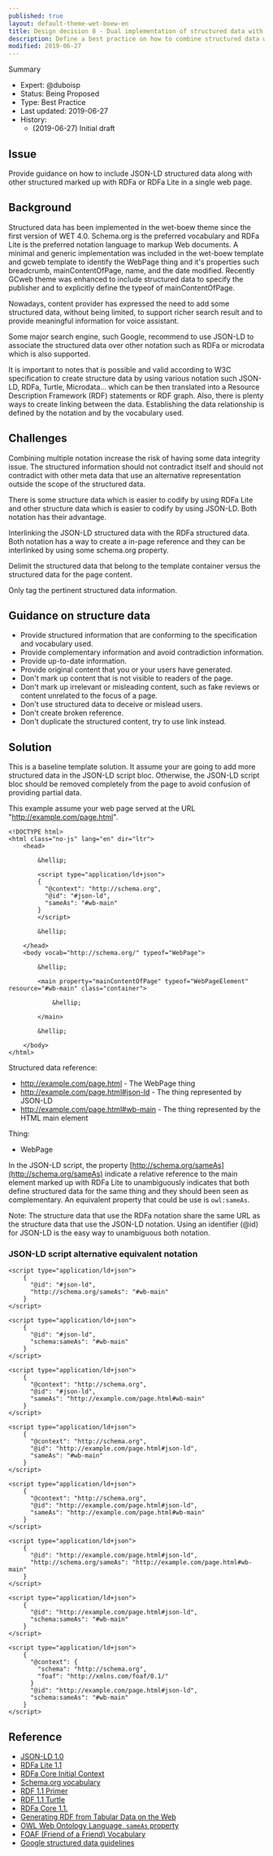 ```yaml
---
published: true
layout: default-theme-wet-boew-en
title: Design decision 8 - Dual implementation of structured data with JSON-LD and RDFa Lite in a single web page
description: Define a best practice on how to combine structured data with JSON-LD and RDFa in a single web page.
modified: 2019-06-27
---
```


Summary
* Expert: @duboisp
* Status: Being Proposed
* Type: Best Practice
* Last updated: 2019-06-27
* History:
	* (2019-06-27) Initial draft

## Issue

Provide guidance on how to include JSON-LD structured data along with other structured marked up with RDFa or RDFa Lite in a single web page.

## Background

Structured data has been implemented in the wet-boew theme since the first version of WET 4.0. Schema.org is the preferred vocabulary and RDFa Lite is the preferred notation language to markup Web documents. A minimal and generic implementation was included in the wet-boew template and gcweb template to identify the WebPage thing and it's properties such breadcrumb, mainContentOfPage, name, and the date modified. Recently GCweb theme was enhanced to include structured data to specify the publisher and to explicitly define the typeof of mainContentOfPage.

Nowadays, content provider has expressed the need to add some structured data, without being limited, to support richer search result and to provide meaningful information for voice assistant.

Some major search engine, such Google, recommend to use JSON-LD to associate the structured data over other notation such as RDFa or microdata which is also supported.

It is important to notes that is possible and valid according to W3C specification to create structure data by using various notation such JSON-LD, RDFa, Turtle, Microdata... which can be then translated into a Resource Description Framework (RDF) statements or RDF graph. Also, there is plenty ways to create linking between the data. Establishing the data relationship is defined by the notation and by the vocabulary used.

## Challenges

Combining multiple notation increase the risk of having some data integrity issue. The structured information should not contradict itself and should not contradict with other meta data that use an alternative representation outside the scope of the structured data.

There is some structure data which is easier to codify by using RDFa Lite and other structure data which is easier to codify by using JSON-LD. Both notation has their advantage.

Interlinking the JSON-LD structured data with the RDFa structured data. Both notation has a way to create a in-page reference and they can be interlinked by using some schema.org property.

Delimit the structured data that belong to the template container versus the structured data for the page content.

Only tag the pertinent structured data information.

## Guidance on structure data

* Provide structured information that are conforming to the specification and vocabulary used.
* Provide complementary information and avoid contradiction information.
* Provide up-to-date information.
* Provide original content that you or your users have generated.
* Don't mark up content that is not visible to readers of the page.
* Don't mark up irrelevant or misleading content, such as fake reviews or content unrelated to the focus of a page.
* Don't use structured data to deceive or mislead users.
* Don't create broken reference.
* Don't duplicate the structured content, try to use link instead.

## Solution

This is a baseline template solution. It assume your are going to add more structured data in the JSON-LD script bloc. Otherwise, the JSON-LD script bloc should be removed completely from the page to avoid confusion of providing partial data.

This example assume your web page served at the URL "http://example.com/page.html".

```
<!DOCTYPE html>
<html class="no-js" lang="en" dir="ltr">
	<head>

		&hellip;

		<script type="application/ld+json">
		{
		  "@context": "http://schema.org",
		  "@id": "#json-ld",
		  "sameAs": "#wb-main"
		}
		</script>

		&hellip;

	</head>
	<body vocab="http://schema.org/" typeof="WebPage">

		&hellip;

		<main property="mainContentOfPage" typeof="WebPageElement" resource="#wb-main" class="container">

			&hellip;

		</main>

		&hellip;

	</body>
</html>
```

Structured data reference:
* http://example.com/page.html - The WebPage thing
* http://example.com/page.html#json-ld - The thing represented by JSON-LD
* http://example.com/page.html#wb-main - The thing represented by the HTML main element

Thing:
* WebPage

In the JSON-LD script, the property [http://schema.org/sameAs](http://schema.org/sameAs) indicate a relative reference to the main element marked up with RDFa Lite to unambiguously indicates that both define structured data for the same thing and they should been seen as complementary. An equivalent property that could be use is ```owl:sameAs```.

Note: The structure data that use the RDFa notation share the same URL as the structure data that use the JSON-LD notation. Using an identifier (@id) for JSON-LD is the easy way to unambiguous both notation.


### JSON-LD script alternative equivalent notation

```
<script type="application/ld+json">
	{
	  "@id": "#json-ld",
	  "http://schema.org/sameAs": "#wb-main"
	}
</script>
```

```
<script type="application/ld+json">
	{
	  "@id": "#json-ld",
	  "schema:sameAs": "#wb-main"
	}
</script>
```

```
<script type="application/ld+json">
	{
	  "@context": "http://schema.org",
	  "@id": "#json-ld",
	  "sameAs": "http://example.com/page.html#wb-main"
	}
</script>
```

```
<script type="application/ld+json">
	{
	  "@context": "http://schema.org",
	  "@id": "http://example.com/page.html#json-ld",
	  "sameAs": "#wb-main"
	}
</script>
```

```
<script type="application/ld+json">
	{
	  "@context": "http://schema.org",
	  "@id": "http://example.com/page.html#json-ld",
	  "sameAs": "http://example.com/page.html#wb-main"
	}
</script>
```

```
<script type="application/ld+json">
	{
	  "@id": "http://example.com/page.html#json-ld",
	  "http://schema.org/sameAs": "http://example.com/page.html#wb-main"
	}
</script>
```

```
<script type="application/ld+json">
	{
	  "@id": "http://example.com/page.html#json-ld",
	  "schema:sameAs": "#wb-main"
	}
</script>
```

```
<script type="application/ld+json">
	{
	  "@context": {
	    "schema": "http://schema.org",
		"foaf": "http://xmlns.com/foaf/0.1/"
	  }
	  "@id": "http://example.com/page.html#json-ld",
	  "schema:sameAs": "#wb-main"
	}
</script>
```


## Reference

* [JSON-LD 1.0](https://www.w3.org/TR/json-ld/)
* [RDFa Lite 1.1](https://www.w3.org/TR/rdfa-lite/)
* [RDFa Core Initial Context](https://www.w3.org/2011/rdfa-context/rdfa-1.1)
* [Schema.org vocabulary](https://schema.org/)
* [RDF 1.1 Primer](https://www.w3.org/TR/rdf11-primer/)
* [RDF 1.1 Turtle](https://www.w3.org/TR/turtle/)
* [RDFa Core 1.1.](https://www.w3.org/TR/rdfa-core/)
* [Generating RDF from Tabular Data on the Web](https://www.w3.org/TR/csv2rdf/)
* [OWL Web Ontology Language, ```sameAs``` property](https://www.w3.org/TR/owl-ref/#sameAs-def)
* [FOAF (Friend of a Friend) Vocabulary](http://xmlns.com/foaf/0.1/)
* [Google structured data guidelines](https://developers.google.com/search/docs/guides/sd-policies)
